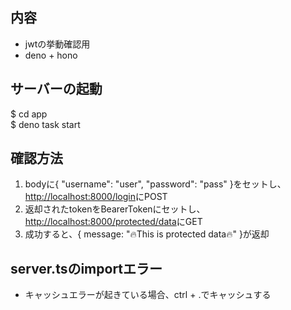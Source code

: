 ## 内容
- jwtの挙動確認用  
- deno + hono

## サーバーの起動
$ cd app  
$ deno task start

## 確認方法
1. bodyに{ "username": "user", "password": "pass" }をセットし、<http://localhost:8000/login>にPOST  
2. 返却されたtokenをBearerTokenにセットし、<http://localhost:8000/protected/data>にGET  
3. 成功すると、{ message: "🔥This is protected data🔥" }が返却  

## server.tsのimportエラー
- キャッシュエラーが起きている場合、ctrl + .でキャッシュする
